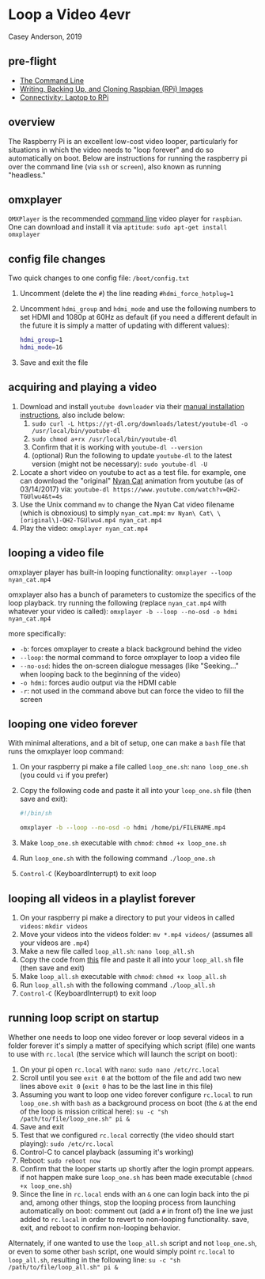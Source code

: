 # Loop a Video 4evr
Casey Anderson, 2019

## pre-flight

* [The Command Line](https://gist.github.com/caseyanderson/5d08e5c5fb276b1e8bbc9e56d677492b)
* [Writing, Backing Up, and Cloning Raspbian (RPi) Images](https://gist.github.com/caseyanderson/31b615045332a6ab3f4028c696920f57)
* [Connectivity: Laptop to RPi](https://gist.github.com/caseyanderson/7871deb02ca6dd418844db04d3c146fc)


## overview

The Raspberry Pi is an excellent low-cost video looper, particularly for situations in which the video needs to "loop forever" and do so automatically on boot. Below are instructions for running the raspberry pi over the command line (via `ssh` or `screen`), also known as running "headless."


## omxplayer

`OMXPlayer` is the recommended [command line](https://en.wikipedia.org/wiki/Command-line_interface) video player for `raspbian`. One can download and install it via `aptitude`: `sudo apt-get install omxplayer`


## config file changes

Two quick changes to one config file: `/boot/config.txt`

1. Uncomment (delete the `#`) the line reading `#hdmi_force_hotplug=1`
2. Uncomment `hdmi_group` and `hdmi_mode` and use the following numbers to set HDMI and 1080p at 60Hz as default (if you need a different default in the future it is simply a matter of updating with different values):

    ```bash
    hdmi_group=1
    hdmi_mode=16
    ```

3. Save and exit the file

## acquiring and playing a video

1. Download and install `youtube downloader` via their [manual installation instructions](https://ytdl-org.github.io/youtube-dl/download.html), also include below:
    1. `sudo curl -L https://yt-dl.org/downloads/latest/youtube-dl -o /usr/local/bin/youtube-dl`
    2. `sudo chmod a+rx /usr/local/bin/youtube-dl`
    3. Confirm that it is working with `youtube-dl --version`
    4. (optional) Run the following to update `youtube-dl` to the latest version (might not be necessary): `sudo youtube-dl -U`
2. Locate a short video on youtube to act as a test file. for example, one can download the "original" [Nyan Cat](https://en.wikipedia.org/wiki/Nyan_Cat) animation from youtube (as of 03/14/2017) via: `youtube-dl https://www.youtube.com/watch?v=QH2-TGUlwu4&t=4s`
3. Use the Unix command `mv` to change the Nyan Cat video filename (which is obnoxious) to simply `nyan_cat.mp4`: `mv Nyan\ Cat\ \[original\]-QH2-TGUlwu4.mp4 nyan_cat.mp4`
4. Play the video: `omxplayer nyan_cat.mp4`


## looping a video file

omxplayer player has built-in looping functionality: `omxplayer --loop nyan_cat.mp4`

omxplayer also has a bunch of parameters to customize the specifics of the loop playback. try running the following (replace `nyan_cat.mp4` with whatever your video is called): `omxplayer -b --loop --no-osd -o hdmi nyan_cat.mp4`

more specifically:

* `-b`: forces omxplayer to create a black background behind the video
* `--loop`: the normal command to force omxplayer to loop a video file
* `--no-osd`: hides the on-screen dialogue messages (like "Seeking..." when looping back to the beginning of the video)
* `-o hdmi`: forces audio output via the HDMI cable
* `-r`: not used in the command above but can force the video to fill the screen


## looping one video forever

With minimal alterations, and a bit of setup, one can make a `bash` file that runs the omxplayer loop command:

1. On your raspberry pi make a file called `loop_one.sh`: `nano loop_one.sh` (you could `vi` if you prefer)
2. Copy the following code and paste it all into your `loop_one.sh` file (then save and exit):

    ```bash
    #!/bin/sh

    omxplayer -b --loop --no-osd -o hdmi /home/pi/FILENAME.mp4

    ```

3. Make `loop_one.sh` executable with `chmod`: `chmod +x loop_one.sh`
4. Run `loop_one.sh` with the following command `./loop_one.sh`
5. `Control-C` (KeyboardInterrupt) to exit loop


## looping all videos in a playlist forever

1. On your raspberry pi make a directory to put your videos in called `videos`: `mkdir videos`
2. Move your videos into the videos folder: `mv *.mp4 videos/` (assumes all your videos are `.mp4`)
3. Make a new file called `loop_all.sh`: `nano loop_all.sh`
4. Copy the code from [this](/scripts/loop_all.sh) file and paste it all into your `loop_all.sh` file (then save and exit)
5. Make `loop_all.sh` executable with `chmod`: `chmod +x loop_all.sh`
6. Run `loop_all.sh` with the following command `./loop_all.sh`
7. `Control-C` (KeyboardInterrupt) to exit loop


## running loop script on startup

Whether one needs to loop one video forever or loop several videos in a folder forever it's simply a matter of specifying which script (file) one wants to use with `rc.local` (the service which will launch the script on boot):

1. On your pi open `rc.local` with `nano`: `sudo nano /etc/rc.local`
2. Scroll until you see `exit 0` at the bottom of the file and add two new lines above `exit 0` (`exit 0` has to be the last line in this file)
3. Assuming you want to loop one video forever configure `rc.local` to run `loop_one.sh` with `bash` as a background process  on boot (the `&` at the end of the loop is mission critical here): `su -c "sh /path/to/file/loop_one.sh" pi &`
4. Save and exit
5. Test that we configured `rc.local` correctly (the video should start playing): `sudo /etc/rc.local`
6. Control-C to cancel playback (assuming it's working)
7. Reboot: `sudo reboot now`
8. Confirm that the looper starts up shortly after the login prompt appears. if not happen make sure `loop_one.sh` has been made executable (`chmod +x loop_one.sh`)
9. Since the line in `rc.local` ends with an `&` one can login back into the pi and, among other things, stop the looping process from launching automatically on boot: comment out (add a `#` in front of) the line we just added to `rc.local` in order to revert to non-looping functionality. save, exit, and reboot to confirm non-looping behavior.

Alternately, if one wanted to use the `loop_all.sh` script and not `loop_one.sh`, or even to some other `bash` script, one would simply point `rc.local` to `loop_all.sh`, resulting in the following line: `su -c "sh /path/to/file/loop_all.sh" pi &`
